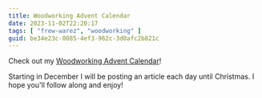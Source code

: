 ```yaml
---
title: Woodworking Advent Calendar
date: 2023-11-02T22:20:17
tags: [ "frew-warez", "woodworking" ]
guid: be34e23c-0085-4ef3-962c-3d0afc2b821c
---
```


Check out my [Woodworking Advent Calendar](https://foolishwood.substack.com/p/a-new-craft)!

<!--more-->

Starting in December I will be posting an article each day until Christmas.  I
hope you'll follow along and enjoy!
